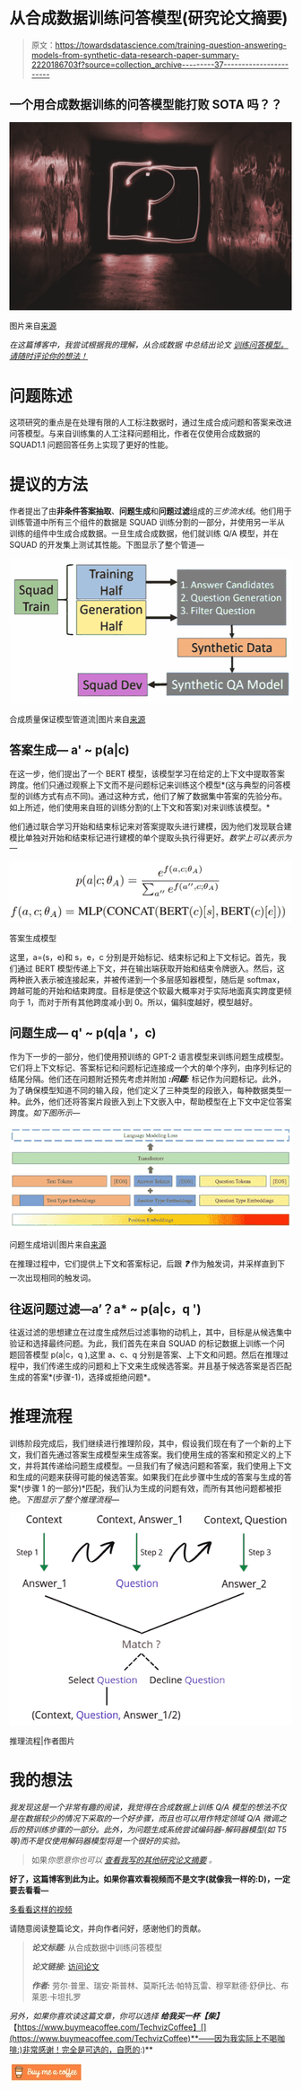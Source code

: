 # 从合成数据训练问答模型(研究论文摘要)

> 原文：<https://towardsdatascience.com/training-question-answering-models-from-synthetic-data-research-paper-summary-2220186703f?source=collection_archive---------37----------------------->

## 一个用合成数据训练的**问答模型**能打败 SOTA 吗？？

![](img/ae5e9d94cffdf159967b7a8f1545f6f2.png)

图片来自[来源](https://unsplash.com/photos/8xAA0f9yQnE)

*在这篇博客中，我尝试根据我的理解，从合成数据* *中总结出论文* [*训练问答模型。请随时评论你的想法！*](https://arxiv.org/pdf/2002.09599.pdf)

# 问题陈述

这项研究的重点是在处理有限的人工标注数据时，通过生成合成问题和答案来改进问答模型。与来自训练集的人工注释问题相比，作者在仅使用合成数据的 SQUAD1.1 问题回答任务上实现了更好的性能。

# 提议的方法

作者提出了由**非条件答案抽取**、**问题生成**和**问题过滤**组成的*三步流水线*。他们用于训练管道中所有三个组件的数据是 SQUAD 训练分割的一部分，并使用另一半从训练的组件中生成合成数据。一旦生成合成数据，他们就训练 Q/A 模型，并在 SQUAD 的开发集上测试其性能。下图显示了整个管道—

![](img/74b084f71cd786b83a104e75d97d21df.png)

合成质量保证模型管道流|图片来自[来源](https://arxiv.org/pdf/2002.09599.pdf)

## 答案生成— a' ~ p(a|c)

在这一步，他们提出了一个 BERT 模型，该模型学习在给定的上下文中提取答案跨度。他们只通过观察上下文而不是问题标记来训练这个模型*(这与典型的问答模型的训练方式有点不同)。通过这种方式，他们了解了数据集中答案的先验分布。如上所述，他们使用来自班的训练分割的(上下文和答案)对来训练该模型。*

他们通过联合学习开始和结束标记来对答案提取头进行建模，因为他们发现联合建模比单独对开始和结束标记进行建模的单个提取头执行得更好。*数学上可以表示为—*

![](img/f8d58adce94271ceb1a81c23ba6120ec.png)

答案生成模型

这里，a=(s，e)和 s，e，c 分别是开始标记、结束标记和上下文标记。首先，我们通过 BERT 模型传递上下文，并在输出端获取开始和结束令牌嵌入。然后，这两种嵌入表示被连接起来，并被传递到一个多层感知器模型，随后是 softmax，跨越可能的开始和结束跨度。目标是使这个软最大概率对于实际地面真实跨度更倾向于 1，而对于所有其他跨度减小到 0。所以，偏斜度越好，模型越好。

## 问题生成— q' ~ p(q|a '，c)

作为下一步的一部分，他们使用预训练的 GPT-2 语言模型来训练问题生成模型。它们将上下文标记、答案标记和问题标记连接成一个大的单个序列，由序列标记的结尾分隔。他们还在问题附近预先考虑并附加 ***:问题:*** 标记作为问题标记。此外，为了确保模型知道不同的输入段，他们定义了三种类型的段嵌入，每种数据类型一种。此外，他们还将答案片段嵌入到上下文嵌入中，帮助模型在上下文中定位答案跨度。*如下图所示—*

![](img/262320dd2ab967a7598b5b5861346f5d.png)

问题生成培训|图片来自[来源](https://arxiv.org/pdf/2002.09599.pdf)

在推理过程中，它们提供上下文和答案标记，后跟 ***:question:*** 作为触发词，并采样直到下一次出现相同的触发词。

## 往返问题过滤—a’？a* ~ p(a|c，q ')

往返过滤的思想建立在过度生成然后过滤事物的动机上，其中，目标是从候选集中验证和选择最终问题。为此，我们首先在来自 SQUAD 的标记数据上训练一个问题回答模型 p(a|c，q ),这里 a、c、q 分别是答案、上下文和问题。然后在推理过程中，我们传递生成的问题和上下文来生成候选答案。并且基于候选答案是否匹配生成的答案*(步骤-1)，选择或拒绝问题*。

# 推理流程

训练阶段完成后，我们继续进行推理阶段，其中，假设我们现在有了一个新的上下文，我们首先通过答案生成模型来生成答案。我们使用生成的答案和预定义的上下文，并将其传递给问题生成模型。一旦我们有了候选问题和答案，我们使用上下文和生成的问题来获得可能的候选答案。如果我们在此步骤中生成的答案与生成的答案*(步骤 1 的一部分)*匹配，我们认为生成的问题有效，而所有其他问题都被拒绝。*下图显示了整个推理流程—*

![](img/f2c470e68a6b1b229f0c7ede6fd331c6.png)

推理流程|作者图片

# 我的想法

*我发现这是一个非常有趣的阅读，我觉得在合成数据上训练 Q/A 模型的想法不仅是在数据较少的情况下采取的一个好步骤，而且也可以用作特定领域 Q/A 微调之后的预训练步骤的一部分。此外，为问题生成系统尝试编码器-解码器模型(如 T5 等)而不是仅使用解码器模型将是一个很好的实验。*

> 如果*你愿意你也可以* [*查看我写的其他研究论文摘要*](https://medium.com/analytics-vidhya/summarizing-nlp-research-papers-dbd12965aa0a) *。*

**好了，这篇博客到此为止。如果你喜欢看视频而不是文字(就像我一样的:D)，一定要去看看—**

[多看看这样的视频](https://www.youtube.com/channel/UCoz8NrwgL7U9535VNc0mRPA)

请随意阅读整篇论文，并向作者问好，感谢他们的贡献。

> ***论文标题:*** 从合成数据中训练问答模型
> 
> ***论文链接:*** [访问论文](https://arxiv.org/pdf/2002.09599.pdf)
> 
> ***作者:*** 劳尔·普里、瑞安·斯普林、莫斯托法·帕特瓦雷、穆罕默德·舒伊比、布莱恩·卡坦扎罗

*另外，如果你喜欢读这篇文章，你可以选择* ***给我买一杯【柴】***【https://www.buymeacoffee.com/TechvizCoffee】[](https://www.buymeacoffee.com/TechvizCoffee)**——因为我实际上不喝咖啡:)非常感谢！完全是可选的，自愿的:)**

*[![](img/c8131c8f55990f5ddf0dadc91a525112.png)](https://www.buymeacoffee.com/TechvizCoffee)*